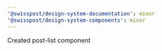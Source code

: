 ```yaml
---
'@swisspost/design-system-documentation': minor
'@swisspost/design-system-components': minor
---
```


Created post-list component
